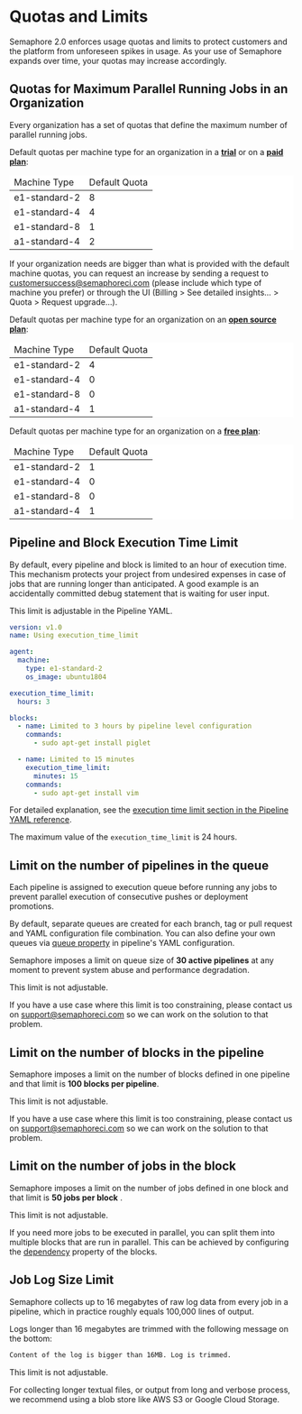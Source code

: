 # Quotas and Limits

Semaphore 2.0 enforces usage quotas and limits to protect customers and the
platform from unforeseen spikes in usage. As your use of Semaphore expands over
time, your quotas may increase accordingly.

## Quotas for Maximum Parallel Running Jobs in an Organization

Every organization has a set of quotas that define the maximum number of
parallel running jobs.

Default quotas per machine type for an organization in a **[trial](https://docs.semaphoreci.com/account-management/plans/#trial-period)** or on
a **[paid plan](https://docs.semaphoreci.com/account-management/plans/#paid-plan)**:

<table style="background-color: rgb(255, 255, 255);">
<thead>
<tr>
  <td>Machine Type</td>
  <td>Default Quota</td>
</tr>
</thead>
<tbody>
<tr>
  <td>e1-standard-2</td>
  <td>8</td>
</tr>
<tr>
  <td>e1-standard-4</td>
  <td>4</td>
</tr>
<tr>
  <td>e1-standard-8</td>
  <td>1</td>
</tr>
<tr>
  <td>a1-standard-4</td>
  <td>2</td>
</tr>
</tbody>
</table>

If your organization needs are bigger than what is provided with the default
machine quotas, you can request an increase by sending a request to
<customersuccess@semaphoreci.com> (please include which type of machine you
prefer) or through the UI (Billing > See detailed insights… > Quota > Request
upgrade…).

Default quotas per machine type for an organization on an **[open source plan](https://docs.semaphoreci.com/account-management/plans/#open-source-plan)**:

<table style="background-color: rgb(255, 255, 255);">
<thead>
<tr>
  <td>Machine Type</td>
  <td>Default Quota</td>
</tr>
</thead>
<tbody>
<tr>
  <td>e1-standard-2</td>
  <td>4</td>
</tr>
<tr>
  <td>e1-standard-4</td>
  <td>0</td>
</tr>
<tr>
  <td>e1-standard-8</td>
  <td>0</td>
</tr>
<tr>
  <td>a1-standard-4</td>
  <td>1</td>
</tr>
</tbody>
</table>

Default quotas per machine type for an organization on a **[free plan](https://docs.semaphoreci.com/account-management/plans/#free-plan)**:

<table style="background-color: rgb(255, 255, 255);">
<thead>
<tr>
  <td>Machine Type</td>
  <td>Default Quota</td>
</tr>
</thead>
<tbody>
<tr>
  <td>e1-standard-2</td>
  <td>1</td>
</tr>
<tr>
  <td>e1-standard-4</td>
  <td>0</td>
</tr>
<tr>
  <td>e1-standard-8</td>
  <td>0</td>
</tr>
<tr>
  <td>a1-standard-4</td>
  <td>1</td>
</tr>
</tbody>
</table>

## Pipeline and Block Execution Time Limit

By default, every pipeline and block is limited to an hour of execution time.
This mechanism protects your project from undesired expenses in case of jobs
that are running longer than anticipated. A good example is an accidentally
committed debug statement that is waiting for user input.

This limit is adjustable in the Pipeline YAML.

``` yaml
version: v1.0
name: Using execution_time_limit

agent:
  machine:
    type: e1-standard-2
    os_image: ubuntu1804

execution_time_limit:
  hours: 3

blocks:
  - name: Limited to 3 hours by pipeline level configuration
    commands:
      - sudo apt-get install piglet

  - name: Limited to 15 minutes
    execution_time_limit:
      minutes: 15
    commands:
      - sudo apt-get install vim
```

For detailed explanation, see the [execution time limit section in the
Pipeline YAML reference][execution-time-limit-reference].

The maximum value of the `execution_time_limit` is 24 hours.

## Limit on the number of pipelines in the queue

Each pipeline is assigned to execution queue before running any jobs to prevent
parallel execution of consecutive pushes or deployment promotions.

By default, separate queues are created for each branch, tag or pull request and
YAML configuration file combination. You can also define your own queues via
[queue property][yml-reference-queue] in pipeline's YAML configuration.

Semaphore imposes a limit on queue size of **30 active pipelines** at any moment
to prevent system abuse and performance degradation.

This limit is not adjustable.

If you have a use case where this limit is too constraining, please contact us
on <support@semaphoreci.com> so we can work on the solution to that problem.

## Limit on the number of blocks in the pipeline

Semaphore imposes a limit on the number of blocks defined in one pipeline and
that limit is  **100 blocks per pipeline**.

This limit is not adjustable.

If you have a use case where this limit is too constraining, please contact us
on <support@semaphoreci.com> so we can work on the solution to that problem.

## Limit on the number of jobs in the block

Semaphore imposes a limit on the  number of jobs defined in one block and that
limit is  **50 jobs per block** .

This limit is not adjustable.

If you need more jobs to be executed in parallel, you can split them into
multiple blocks that are run in parallel. This can be achieved by configuring
the [dependency][dependency-reference] property of the blocks.

## Job Log Size Limit

Semaphore collects up to 16 megabytes of raw log data from every job in a
pipeline, which in practice roughly equals 100,000 lines of output.

Logs longer than 16 megabytes are trimmed with the following message on the
bottom:

``` txt
Content of the log is bigger than 16MB. Log is trimmed.
```

This limit is not adjustable.

For collecting longer textual files, or output from long and verbose process,
we recommend using a blob store like AWS S3 or Google Cloud Storage.

[execution-time-limit-reference]: https://docs.semaphoreci.com/reference/pipeline-yaml-reference/#execution_time_limit
[yml-reference-queue]: https://docs.semaphoreci.com/reference/pipeline-yaml-reference/#queue
[dependency-reference]: https://docs.semaphoreci.com/reference/pipeline-yaml-reference/#dependencies-in-blocks
